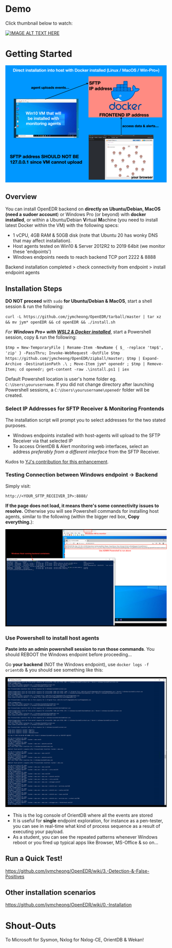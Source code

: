 # Demo
Click thumbnail below to watch:

[![IMAGE ALT TEXT HERE](https://img.youtube.com/vi/5YeH1RwzqXU/0.jpg)](https://www.youtube.com/watch?v=5YeH1RwzqXU)

# Getting Started

![directInstallation](directInstallation.png)

## Overview

You can install OpenEDR backend on **directly on** **Ubuntu/Debian, MacOS (need a sudoer account**) or Windows Pro (or beyond) with **docker installed**, or within a Ubuntu/Debian **V**irtual **M**achine (you need to install latest Docker within the VM) with the following specs: 

* 1 vCPU, 4GB RAM & 50GB disk (note that Ubuntu 20 has wonky DNS that may affect installation).
* Host agents tested on Win10 & Server 2012R2 to 2019 64bit (we monitor these 'endpoints')
* Windows endpoints needs to reach backend TCP port 2222 & 8888 

Backend installation completed > check connectivity from endpoint > install endpoint agents

## Installation Steps
**DO NOT preceed** with `sudo` **for Ubuntu/Debian & MacOS**, start a shell session & run the following:

`curl -L https://github.com/jymcheong/OpenEDR/tarball/master | tar xz && mv jym* openEDR && cd openEDR && ./install.sh`



*For **Windows Pro+ with [WSL2 & Docker installed](https://docs.docker.com/desktop/windows/wsl/)***, start a Powershell session, copy & run the following:

`$tmp = New-TemporaryFile | Rename-Item -NewName { $_ -replace 'tmp$', 'zip' } -PassThru; Invoke-WebRequest -OutFile $tmp https://github.com/jymcheong/OpenEDR/zipball/master; $tmp | Expand-Archive -DestinationPath .\ ; Move-Item jym* openedr ; $tmp | Remove-Item; cd openedr; get-content -raw .\install.ps1 | iex` 

Default Powershell location is user's home folder eg. `C:\Users\yourusername`. If you did not change directory after launching Powershell sessions, a `C:\Users\yourusername\openedr` folder will be created. 

### Select IP Addresses for SFTP Receiver & Monitoring Frontends

The installation script will prompt you to select addresses for the two stated purposes. 

- Windows endpoints installed with host-agents will upload to the SFTP Receiver via that selected IP
- To access OrientDB & Alert monitoring web interfaces, select an address *preferably from a different interface* from the SFTP Receiver.

Kudos to [YJ's contribution for this enhancement](https://www.notion.so/jymcheong/Prompt-IP-address-selection-during-backend-installation-b1d21b69cc3c4e3aad98802f0a71ba1d).

### Testing Connection between Windows endpoint -> Backend

Simply visit:

```
http://<YOUR_SFTP_RECEIVER_IP>:8888/
```

**If the page does not load, it means there's some connectivity issues to resolve.** Otherwise you will see Powershell commands for installing host agents, similar to the following (within the bigger red box,  **Copy everything.**):

![connectivityTest](connectivityTest.png)



### Use Powershell  to install host agents

**Paste into an admin powershell session to run those commands**. You should REBOOT the Windows endpoint before proceeding...

Go **your backend** (NOT the Windows endpoint), use `docker logs -f orientdb` & you should see something like this:

![Screenshot 2021-09-17 at 9.08.01 AM](orientdbLogging.png)

- This is the log console of OrientDB where all the events are stored
- It is useful for **single** endpoint exploration, for instance as a pen-tester, you can see in real-time what kind of process sequence as a result of executing your payload.
- As a student, you can see the repeated patterns whenever Windows reboot or you fired up typical apps like Browser, MS-Office & so on...

## Run a Quick Test!

https://github.com/jymcheong/OpenEDR/wiki/3.-Detection-&-False-Positives

## Other installation scenarios

https://github.com/jymcheong/OpenEDR/wiki/0.-Installation

# Shout-Outs

To Microsoft for Sysmon, Nxlog for Nxlog-CE, OrientDB & Wekan!
